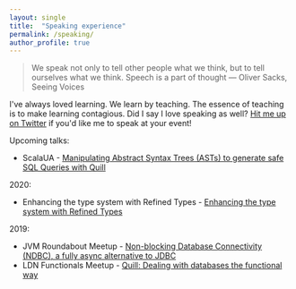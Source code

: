 ```yaml
---
layout: single
title:  "Speaking experience"
permalink: /speaking/
author_profile: true
---
```


> We speak not only to tell other people what we think, but to tell ourselves what we think. Speech is a part of thought ― Oliver Sacks, Seeing Voices

I've always loved learning. We learn by teaching. The essence of teaching is to make learning contagious. Did I say I love speaking as well? <a href="https://twitter.com/vonjuliano" target="blank">Hit me up on Twitter</a> if you'd like me to speak at your event!

Upcoming talks:

- ScalaUA - [Manipulating Abstract Syntax Trees (ASTs) to generate safe SQL Queries with Quill](https://www.scalaua.com/speakers/)

2020:

- Enhancing the type system with Refined Types - [Enhancing the type system with Refined Types](https://speakerdeck.com/julianoalves/enhancing-the-type-system-with-refined-types)

2019:

- JVM Roundabout Meetup - [Non-blocking Database Connectivity (NDBC), a fully async alternative to JDBC](https://youtu.be/4mDX5rJI208)
- LDN Functionals Meetup - [Quill: Dealing with databases the functional way](https://youtu.be/L31U1R_jbks?t=3600)
